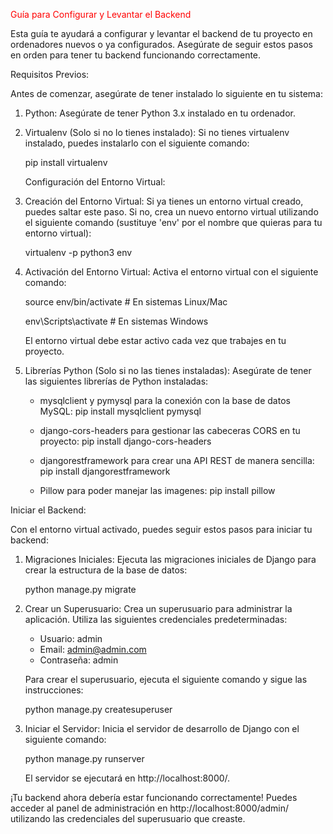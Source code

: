 <span style="color: red"> Guía para Configurar y Levantar el Backend </span>

Esta guía te ayudará a configurar y levantar el backend de tu proyecto en ordenadores nuevos o ya configurados. Asegúrate de seguir estos pasos en orden para tener tu backend funcionando correctamente.

Requisitos Previos:

Antes de comenzar, asegúrate de tener instalado lo siguiente en tu sistema:

1. Python: Asegúrate de tener Python 3.x instalado en tu ordenador.

2. Virtualenv (Solo si no lo tienes instalado): Si no tienes virtualenv instalado, puedes instalarlo con el siguiente comando:
   
   pip install virtualenv

   Configuración del Entorno Virtual:

1. Creación del Entorno Virtual: Si ya tienes un entorno virtual creado, puedes saltar este paso. Si no, crea un nuevo entorno virtual utilizando el siguiente comando (sustituye 'env' por el nombre que quieras para tu entorno virtual):

   virtualenv -p python3 env

2. Activación del Entorno Virtual: Activa el entorno virtual con el siguiente comando:

   source env/bin/activate   # En sistemas Linux/Mac
   
   env\Scripts\activate      # En sistemas Windows

   El entorno virtual debe estar activo cada vez que trabajes en tu proyecto.

4. Librerías Python (Solo si no las tienes instaladas): Asegúrate de tener las siguientes librerías de Python instaladas:

   - mysqlclient y pymysql para la conexión con la base de datos MySQL:
     pip install mysqlclient pymysql

   - django-cors-headers para gestionar las cabeceras CORS en tu proyecto:
     pip install django-cors-headers

   - djangorestframework para crear una API REST de manera sencilla:
     pip install djangorestframework

   - Pillow para poder manejar las imagenes:
     pip install pillow

Iniciar el Backend:

Con el entorno virtual activado, puedes seguir estos pasos para iniciar tu backend:

1. Migraciones Iniciales: Ejecuta las migraciones iniciales de Django para crear la estructura de la base de datos:

   python manage.py migrate

2. Crear un Superusuario: Crea un superusuario para administrar la aplicación. Utiliza las siguientes credenciales predeterminadas:

   - Usuario: admin
   - Email: admin@admin.com
   - Contraseña: admin

   Para crear el superusuario, ejecuta el siguiente comando y sigue las instrucciones:

   python manage.py createsuperuser

3. Iniciar el Servidor: Inicia el servidor de desarrollo de Django con el siguiente comando:

   python manage.py runserver

   El servidor se ejecutará en http://localhost:8000/.

¡Tu backend ahora debería estar funcionando correctamente! Puedes acceder al panel de administración en http://localhost:8000/admin/ utilizando las credenciales del superusuario que creaste.
